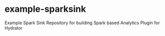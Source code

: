 # example-sparksink
Example Spark Sink Repository for building Spark based Analytics Plugin for Hydrator
